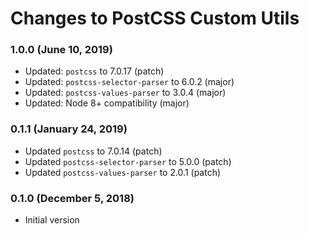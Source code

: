 # Changes to PostCSS Custom Utils

### 1.0.0 (June 10, 2019)

- Updated: `postcss` to 7.0.17 (patch)
- Updated: `postcss-selector-parser` to 6.0.2 (major)
- Updated: `postcss-values-parser` to 3.0.4 (major)
- Updated: Node 8+ compatibility (major)

### 0.1.1 (January 24, 2019)

- Updated `postcss` to 7.0.14 (patch)
- Updated `postcss-selector-parser` to 5.0.0 (patch)
- Updated `postcss-values-parser` to 2.0.1 (patch)

### 0.1.0 (December 5, 2018)

- Initial version
